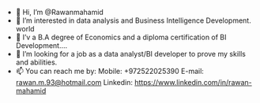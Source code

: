 - 👋 Hi, I’m @Rawanmahamid
- 👀 I’m interested in data analysis and Business Intelligence Development. world 
- 🌱 I’v a B.A degree of Economics and a diploma certification of BI Development....
- 💞️ I’m looking for a job as a data analyst/BI developer to prove my skills and abilities.
- 📫 You can reach me by:
     Mobile: +972522025390
     E-mail: rawan.m.93@hotmail.com
     Linkedin: https://www.linkedin.com/in/rawan-mahamid


<!---
Rawanmahamid/Rawanmahamid is a ✨ special ✨ repository because its `README.md` (this file) appears on your GitHub profile.
You can click the Preview link to take a look at your changes.
--->
